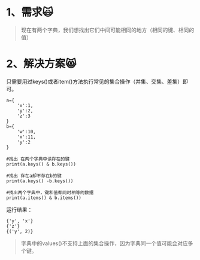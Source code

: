 # 1、需求🙀

> 现在有两个字典，我们想找出它们中间可能相同的地方（相同的键、相同的值）

# 2、解决方案😸

只需要用过keys\(\)或者item\(\)方法执行常见的集合操作（并集、交集、差集）即可。

```
a={
    'x':1,
    'y':2,
    'z':3
}
b={
    'w':10,
    'x':11,
    'y':2
}

#找出 在两个字典中读存在的键
print(a.keys() & b.keys())

#找出 存在a却不存在b的键
print(a.keys() -b.keys())

#找出两个字典中，键和值都同时相等的数据
print(a.items() & b.items())
```

运行结果：

```
{'y', 'x'}
{'z'}
{('y', 2)}
```

> 字典中的values\(\)不支持上面的集合操作，因为字典同一个值可能会对应多个键。



